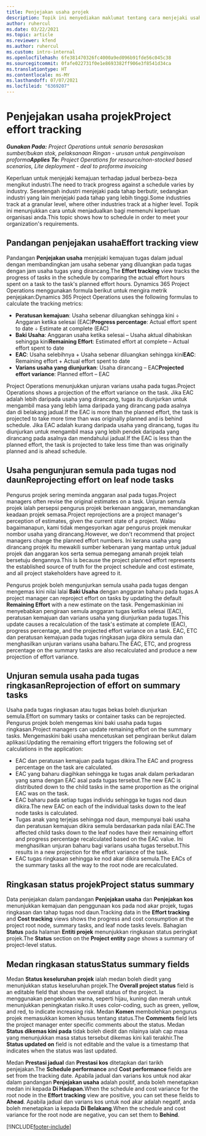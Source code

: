 ```yaml
---
title: Penjejakan usaha projek
description: Topik ini menyediakan maklumat tentang cara menjejaki usaha projek dan kemajuan kerja.
author: ruhercul
ms.date: 03/22/2021
ms.topic: article
ms.reviewer: kfend
ms.author: ruhercul
ms.custom: intro-internal
ms.openlocfilehash: 6fe381470326fc4000a9ed096b91fde56c045c38
ms.sourcegitcommit: 0fafe022731f0e1e8693382ff906e3f8541d34ca
ms.translationtype: HT
ms.contentlocale: ms-MY
ms.lasthandoff: 07/07/2021
ms.locfileid: "6369207"
---
```

# <a name="project-effort-tracking"></a><span data-ttu-id="a8d52-103">Penjejakan usaha projek</span><span class="sxs-lookup"><span data-stu-id="a8d52-103">Project effort tracking</span></span>

<span data-ttu-id="a8d52-104">_**Gunakan Pada:** Project Operations untuk senario berasaskan sumber/bukan stok, pelaksanaan Ringan - urusan untuk penginvoisan proforma_</span><span class="sxs-lookup"><span data-stu-id="a8d52-104">_**Applies To:** Project Operations for resource/non-stocked based scenarios, Lite deployment - deal to proforma invoicing_</span></span>

<span data-ttu-id="a8d52-105">Keperluan untuk menjejaki kemajuan terhadap jadual berbeza-beza mengikut industri.</span><span class="sxs-lookup"><span data-stu-id="a8d52-105">The need to track progress against a schedule varies by industry.</span></span> <span data-ttu-id="a8d52-106">Sesetengah industri menjejaki pada tahap berbutir, sedangkan industri yang lain menjejaki pada tahap yang lebih tinggi.</span><span class="sxs-lookup"><span data-stu-id="a8d52-106">Some industries track at a granular level, where other industries track at a higher level.</span></span> <span data-ttu-id="a8d52-107">Topik ini menunjukkan cara untuk menjadualkan bagi memenuhi keperluan organisasi anda.</span><span class="sxs-lookup"><span data-stu-id="a8d52-107">This topic shows how to schedule in order to meet your organization's requirements.</span></span>

## <a name="effort-tracking-view"></a><span data-ttu-id="a8d52-108">Pandangan penjejakan usaha</span><span class="sxs-lookup"><span data-stu-id="a8d52-108">Effort tracking view</span></span>

<span data-ttu-id="a8d52-109">Pandangan **Penjejakan usaha** menjejaki kemajuan tugas dalam jadual dengan membandingkan jam usaha sebenar yang diluangkan pada tugas dengan jam usaha tugas yang dirancang.</span><span class="sxs-lookup"><span data-stu-id="a8d52-109">The **Effort tracking** view tracks the progress of tasks in the schedule by comparing the actual effort hours spent on a task to the task's planned effort hours.</span></span> <span data-ttu-id="a8d52-110">Dynamics 365 Project Operations menggunakan formula berikut untuk mengira metrik penjejakan:</span><span class="sxs-lookup"><span data-stu-id="a8d52-110">Dynamics 365 Project Operations uses the following formulas to calculate the tracking metrics:</span></span>

- <span data-ttu-id="a8d52-111">**Peratusan kemajuan**: Usaha sebenar diluangkan sehingga kini ÷ Anggaran ketika selesai (EAC)</span><span class="sxs-lookup"><span data-stu-id="a8d52-111">**Progress percentage**: Actual effort spent to date ÷ Estimate at complete (EAC)</span></span> 
- <span data-ttu-id="a8d52-112">**Baki Usaha**: Anggaran usaha ketika selesai – Usaha aktual dihabiskan sehingga kini</span><span class="sxs-lookup"><span data-stu-id="a8d52-112">**Remaining Effort**: Estimated effort at complete – Actual effort spent to date</span></span> 
- <span data-ttu-id="a8d52-113">**EAC**: Usaha selebihnya + Usaha sebenar diluangkan sehingga kini</span><span class="sxs-lookup"><span data-stu-id="a8d52-113">**EAC**: Remaining effort + Actual effort spent to date</span></span> 
- <span data-ttu-id="a8d52-114">**Varians usaha yang diunjurkan**: Usaha dirancang – EAC</span><span class="sxs-lookup"><span data-stu-id="a8d52-114">**Projected effort variance**: Planned effort – EAC</span></span>

<span data-ttu-id="a8d52-115">Project Operations menunjukkan unjuran varians usaha pada tugas.</span><span class="sxs-lookup"><span data-stu-id="a8d52-115">Project Operations shows a projection of the effort variance on the task.</span></span> <span data-ttu-id="a8d52-116">Jika EAC adalah lebih daripada usaha yang dirancang, tugas itu diunjurkan untuk mengambil masa yang lebih lama daripada yang dirancang pada asalnya dan di belakang jadual.</span><span class="sxs-lookup"><span data-stu-id="a8d52-116">If the EAC is more than the planned effort, the task is projected to take more time than was originally planned and is behind schedule.</span></span> <span data-ttu-id="a8d52-117">Jika EAC adalah kurang daripada usaha yang dirancang, tugas itu diunjurkan untuk mengambil masa yang lebih pendek daripada yang dirancang pada asalnya dan mendahului jadual.</span><span class="sxs-lookup"><span data-stu-id="a8d52-117">If the EAC is less than the planned effort, the task is projected to take less time than was originally planned and is ahead schedule.</span></span>

## <a name="reprojecting-effort-on-leaf-node-tasks"></a><span data-ttu-id="a8d52-118">Usaha pengunjuran semula pada tugas nod daun</span><span class="sxs-lookup"><span data-stu-id="a8d52-118">Reprojecting effort on leaf node tasks</span></span>

<span data-ttu-id="a8d52-119">Pengurus projek sering meminda anggaran asal pada tugas.</span><span class="sxs-lookup"><span data-stu-id="a8d52-119">Project managers often revise the original estimates on a task.</span></span> <span data-ttu-id="a8d52-120">Unjuran semula projek ialah persepsi pengurus projek berkenaan anggaran, memandangkan keadaan projek semasa.</span><span class="sxs-lookup"><span data-stu-id="a8d52-120">Project reprojections are a project manager's perception of estimates, given the current state of a project.</span></span> <span data-ttu-id="a8d52-121">Walau bagaimanapun, kami tidak mengesyorkan agar pengurus projek menukar nombor usaha yang dirancang.</span><span class="sxs-lookup"><span data-stu-id="a8d52-121">However, we don't recommend that project managers change the planned effort numbers.</span></span> <span data-ttu-id="a8d52-122">Ini kerana usaha yang dirancang projek itu mewakili sumber kebenaran yang mantap untuk jadual projek dan anggaran kos serta semua pemegang amanah projek telah bersetuju dengannya.</span><span class="sxs-lookup"><span data-stu-id="a8d52-122">This is because the project planned effort represents the established source of truth for the project schedule and cost estimate, and all project stakeholders have agreed to it.</span></span>

<span data-ttu-id="a8d52-123">Pengurus projek boleh mengunjurkan semula usaha pada tugas dengan mengemas kini nilai lalai **Baki Usaha** dengan anggaran baharu pada tugas.</span><span class="sxs-lookup"><span data-stu-id="a8d52-123">A project manager can reproject effort on tasks by updating the default **Remaining Effort** with a new estimate on the task.</span></span> <span data-ttu-id="a8d52-124">Pengemaskinian ini menyebabkan pengiraan semula anggaran tugas ketika selesai (EAC), peratusan kemajuan dan varians usaha yang diunjurkan pada tugas.</span><span class="sxs-lookup"><span data-stu-id="a8d52-124">This update causes a recalculation of the task's estimate at complete (EAC), progress percentage, and the projected effort variance on a task.</span></span> <span data-ttu-id="a8d52-125">EAC, ETC dan peratusan kemajuan pada tugas ringkasan juga dikira semula dan menghasilkan unjuran varians usaha baharu.</span><span class="sxs-lookup"><span data-stu-id="a8d52-125">The EAC, ETC, and progress percentage on the summary tasks are also recalculated and produce a new projection of effort variance.</span></span>

## <a name="reprojection-of-effort-on-summary-tasks"></a><span data-ttu-id="a8d52-126">Unjuran semula usaha pada tugas ringkasan</span><span class="sxs-lookup"><span data-stu-id="a8d52-126">Reprojection of effort on summary tasks</span></span>

<span data-ttu-id="a8d52-127">Usaha pada tugas ringkasan atau tugas bekas boleh diunjurkan semula.</span><span class="sxs-lookup"><span data-stu-id="a8d52-127">Effort on summary tasks or container tasks can be reprojected.</span></span> <span data-ttu-id="a8d52-128">Pengurus projek boleh mengemas kini baki usaha pada tugas ringkasan.</span><span class="sxs-lookup"><span data-stu-id="a8d52-128">Project managers can update remaining effort on the summary tasks.</span></span> <span data-ttu-id="a8d52-129">Mengemaskini baki usaha mencetuskan set pengiraan berikut dalam aplikasi:</span><span class="sxs-lookup"><span data-stu-id="a8d52-129">Updating the remaining effort triggers the following set of calculations in the application:</span></span>

- <span data-ttu-id="a8d52-130">EAC dan peratusan kemajuan pada tugas dikira.</span><span class="sxs-lookup"><span data-stu-id="a8d52-130">The EAC and progress percentage on the task are calculated.</span></span>
- <span data-ttu-id="a8d52-131">EAC yang baharu diagihkan sehingga ke tugas anak dalam perkadaran yang sama dengan EAC asal pada tugas tersebut.</span><span class="sxs-lookup"><span data-stu-id="a8d52-131">The new EAC is distributed down to the child tasks in the same proportion as the original EAC was on the task.</span></span>
- <span data-ttu-id="a8d52-132">EAC baharu pada setiap tugas individu sehingga ke tugas nod daun dikira.</span><span class="sxs-lookup"><span data-stu-id="a8d52-132">The new EAC on each of the individual tasks down to the leaf node tasks is calculated.</span></span> 
- <span data-ttu-id="a8d52-133">Tugas anak yang terjejas sehingga nod daun, mempunyai baki usaha dan peratusan kemajuan dikira semula berdasarkan pada nilai EAC.</span><span class="sxs-lookup"><span data-stu-id="a8d52-133">The affected child tasks down to the leaf nodes have their remaining effort and progress percentage recalculated based on the EAC value.</span></span> <span data-ttu-id="a8d52-134">Ini menghasilkan unjuran baharu bagi varians usaha tugas tersebut.</span><span class="sxs-lookup"><span data-stu-id="a8d52-134">This results in a new projection for the effort variance of the task.</span></span> 
- <span data-ttu-id="a8d52-135">EAC tugas ringkasan sehingga ke nod akar dikira semula.</span><span class="sxs-lookup"><span data-stu-id="a8d52-135">The EACs of the summary tasks all the way to the root node are recalculated.</span></span>


## <a name="project-status-summary"></a><span data-ttu-id="a8d52-136">Ringkasan status projek</span><span class="sxs-lookup"><span data-stu-id="a8d52-136">Project status summary</span></span>

<span data-ttu-id="a8d52-137">Data penjejakan dalam pandangan **Penjejakan usaha** dan **Penjejakan kos** menunjukkan kemajuan dan penggunaan kos pada nod akar projek, tugas ringkasan dan tahap tugas nod daun.</span><span class="sxs-lookup"><span data-stu-id="a8d52-137">Tracking data in the **Effort tracking** and **Cost tracking** views shows the progress and cost consumption at the project root node, summary tasks, and leaf node tasks levels.</span></span> <span data-ttu-id="a8d52-138">Bahagian **Status** pada halaman **Entiti projek** menunjukkan ringkasan status peringkat projek.</span><span class="sxs-lookup"><span data-stu-id="a8d52-138">The **Status** section on the **Project entity** page shows a summary of project-level status.</span></span>

## <a name="status-summary-fields"></a><span data-ttu-id="a8d52-139">Medan ringkasan status</span><span class="sxs-lookup"><span data-stu-id="a8d52-139">Status summary fields</span></span>

<span data-ttu-id="a8d52-140">Medan **Status keseluruhan projek** ialah medan boleh diedit yang menunjukkan status keseluruhan projek.</span><span class="sxs-lookup"><span data-stu-id="a8d52-140">The **Overall project status** field is an editable field that shows the overall status of the project.</span></span> <span data-ttu-id="a8d52-141">Ia menggunakan pengekodan warna, seperti hijau, kuning dan merah untuk menunjukkan peningkatan risiko.</span><span class="sxs-lookup"><span data-stu-id="a8d52-141">It uses color-coding, such as green, yellow, and red, to indicate increasing risk.</span></span> <span data-ttu-id="a8d52-142">Medan **Komen** membolehkan pengurus projek memasukkan komen khusus tentang status.</span><span class="sxs-lookup"><span data-stu-id="a8d52-142">The **Comments** field lets the project manager enter specific comments about the status.</span></span> <span data-ttu-id="a8d52-143">Medan **Status dikemas kini pada** tidak boleh diedit dan nilainya ialah cap masa yang menunjukkan masa status tersebut dikemas kini kali terakhir.</span><span class="sxs-lookup"><span data-stu-id="a8d52-143">The **Status updated on** field is not editable and the value is a timestamp that indicates when the status was last updated.</span></span>

<span data-ttu-id="a8d52-144">Medan **Prestasi jadual** dan **Prestasi kos** ditetapkan dari tarikh penjejakan.</span><span class="sxs-lookup"><span data-stu-id="a8d52-144">The **Schedule performance** and **Cost performance** fields are set from the tracking date.</span></span> <span data-ttu-id="a8d52-145">Apabila jadual dan varians kos untuk nod akar dalam pandangan **Penjejakan usaha** adalah positif, anda boleh menetapkan medan ini kepada **Di Hadapan.**</span><span class="sxs-lookup"><span data-stu-id="a8d52-145">When the schedule and cost variance for the root node in the **Effort tracking** view are positive, you can set these fields to **Ahead**.</span></span> <span data-ttu-id="a8d52-146">Apabila jadual dan varians kos untuk nod akar adalah negatif, anda boleh menetapkan ia kepada **Di Belakang**.</span><span class="sxs-lookup"><span data-stu-id="a8d52-146">When the schedule and cost variance for the root node are negative, you can set them to **Behind**.</span></span>


[!INCLUDE[footer-include](../includes/footer-banner.md)]
